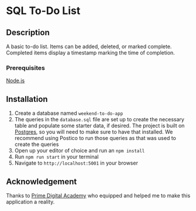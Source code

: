 # SQL To-Do List

## Description

A basic to-do list. Items can be added, deleted, or marked complete. Completed items display a timestamp marking the time of completion.

### Prerequisites

[Node.js](https://nodejs.org/en/)

## Installation

1. Create a database named `weekend-to-do-app`
2. The queries in the `database.sql` file are set up to create the necessary table and populate some starter data, if desired. The project is built on [Postgres](https://www.postgresql.org/download/), so you will need to make sure to have that installed. We recommend using Postico to run those queries as that was used to create the queries
3. Open up your editor of choice and run an `npm install`
4. Run `npm run start` in your terminal
5. Navigate to `http://localhost:5001` in your browser

## Acknowledgement
Thanks to [Prime Digital Academy](www.primeacademy.io) who equipped and helped me to make this application a reality.